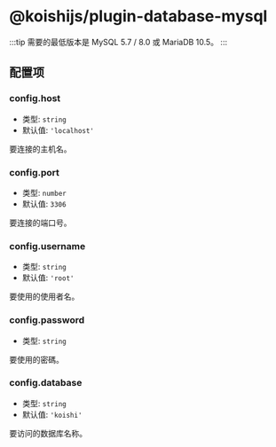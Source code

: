 # @koishijs/plugin-database-mysql

:::tip
需要的最低版本是 MySQL 5.7 / 8.0 或 MariaDB 10.5。
:::

## 配置项

### config.host

- 类型: `string`
- 默认值: `'localhost'`

要连接的主机名。

### config.port

- 类型: `number`
- 默认值: `3306`

要连接的端口号。

### config.username

- 类型: `string`
- 默认值: `'root'`

要使用的使用者名。

### config.password

- 类型: `string`

要使用的密碼。

### config.database

- 类型: `string`
- 默认值: `'koishi'`

要访问的数据库名称。
